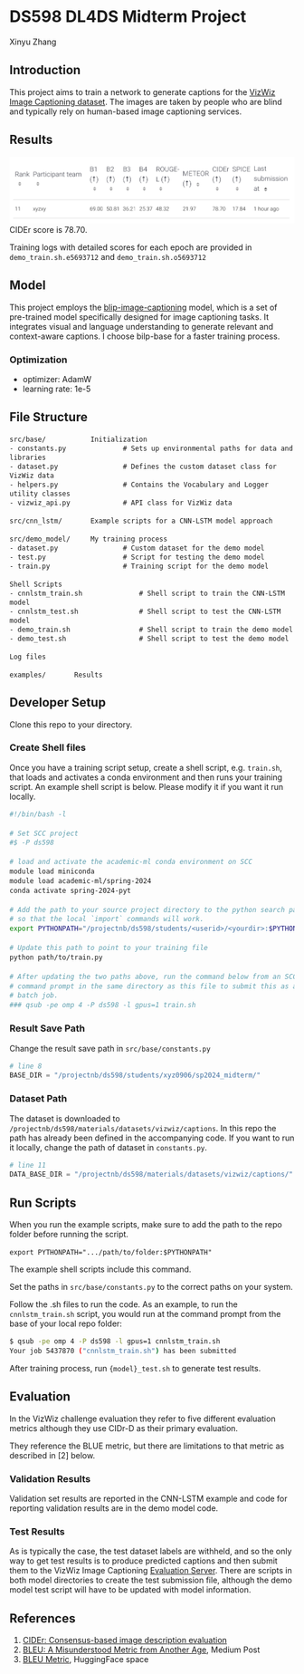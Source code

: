 # DS598 DL4DS Midterm Project
Xinyu Zhang

## Introduction
This project aims to train a network to generate captions for the 
[VizWiz Image Captioning dataset](https://vizwiz.org/tasks-and-datasets/image-captioning/).
The images are taken by people who are blind and typically rely on
human-based image captioning services. 

## Results
![image](results.png)
CIDEr score is 78.70.

Training logs with detailed scores for each epoch are provided in `demo_train.sh.e5693712` and `demo_train.sh.o5693712`

## Model
This project employs the [blip-image-captioning](https://huggingface.co/Salesforce/blip-image-captioning-base) model, which is a set of pre-trained model specifically designed for image captioning tasks. It integrates visual and language understanding to generate relevant and context-aware captions. I choose bilp-base for a faster training process.

### Optimization
- optimizer: AdamW
- learning rate: 1e-5


## File Structure
```plain text
src/base/           Initialization
- constants.py              # Sets up environmental paths for data and libraries
- dataset.py                # Defines the custom dataset class for VizWiz data
- helpers.py                # Contains the Vocabulary and Logger utility classes
- vizwiz_api.py             # API class for VizWiz data 

src/cnn_lstm/       Example scripts for a CNN-LSTM model approach

src/demo_model/     My training process
- dataset.py                # Custom dataset for the demo model
- test.py                   # Script for testing the demo model
- train.py                  # Training script for the demo model

Shell Scripts
- cnnlstm_train.sh              # Shell script to train the CNN-LSTM model
- cnnlstm_test.sh               # Shell script to test the CNN-LSTM model
- demo_train.sh                 # Shell script to train the demo model
- demo_test.sh                  # Shell script to test the demo model

Log files

examples/       Results
```

## Developer Setup
Clone this repo to your directory.

### Create Shell files
Once you have a training script setup, create a shell script, e.g. `train.sh`,
that loads and activates a conda environment and then runs your training
script. An example shell script is below. Please modify it if you want it run locally.

```sh
#!/bin/bash -l

# Set SCC project
#$ -P ds598

# load and activate the academic-ml conda environment on SCC
module load miniconda
module load academic-ml/spring-2024
conda activate spring-2024-pyt

# Add the path to your source project directory to the python search path
# so that the local `import` commands will work.
export PYTHONPATH="/projectnb/ds598/students/<userid>/<yourdir>:$PYTHONPATH"

# Update this path to point to your training file
python path/to/train.py

# After updating the two paths above, run the command below from an SCC
# command prompt in the same directory as this file to submit this as a
# batch job.
### qsub -pe omp 4 -P ds598 -l gpus=1 train.sh
```
### Result Save Path
Change the result save path in `src/base/constants.py`
```python
# line 8
BASE_DIR = "/projectnb/ds598/students/xyz0906/sp2024_midterm/"
```
### Dataset Path

The dataset is downloaded to 
`/projectnb/ds598/materials/datasets/vizwiz/captions`. In this repo the path has already been defined in the accompanying code. If you want to run it locally, change the path of dataset in `constants.py`.
```python
# line 11
DATA_BASE_DIR = "/projectnb/ds598/materials/datasets/vizwiz/captions/"
```

## Run Scripts

When you run the example scripts, make sure to add the path to the repo
folder before running the script. 

```export PYTHONPATH=".../path/to/folder:$PYTHONPATH"```

The example shell scripts include this command.


Set the paths in `src/base/constants.py` to the correct paths on your system.

Follow the .sh files to run the code. As an example, to run the `cnnlstm_train.sh`
script, you would run at the command prompt from the base of your local repo folder:

```sh
$ qsub -pe omp 4 -P ds598 -l gpus=1 cnnlstm_train.sh
Your job 5437870 ("cnnlstm_train.sh") has been submitted
```
After training process, run `{model}_test.sh` to generate test results.

## Evaluation

In the VizWiz challenge evaluation they refer to five different evaluation
metrics although they use CIDr-D as their primary evaluation.

They reference the BLUE metric, but there are limitations to that metric as
described in [2] below.

### Validation Results

Validation set results are reported in the CNN-LSTM example and code for reporting validation results are in the demo model code.

### Test Results

As is typically the case, the test dataset labels are withheld, and so the only way to get test results is to produce predicted captions and
then submit them to the VizWiz Image Captioning [Evaluation Server](https://eval.ai/web/challenges/challenge-page/739/overview). There are
scripts in both model directories to create the test submission file, although the demo model test script will have to be updated with model 
information.


## References

1. [CIDEr: Consensus-based image description evaluation](https://ieeexplore.ieee.org/document/7299087)
2. [BLEU: A Misunderstood Metric from Another Age](https://towardsdatascience.com/bleu-a-misunderstood-metric-from-another-age-d434e18f1b37), Medium Post
3. [BLEU Metric](https://huggingface.co/spaces/evaluate-metric/bleu), HuggingFace space
